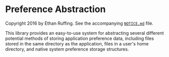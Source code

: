 Preference Abstraction
======================
Copyright 2016 by Ethan Ruffing. See the accompanying [`NOTICE.md`](NOTICE.md)
file.

This library provides an easy-to-use system for abstracting several different
potential methods of storing application preference data, including files stored
in the same directory as the application, files in a user's home directory, and
native system preference storage structures.
